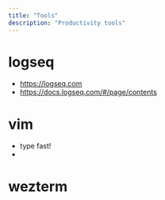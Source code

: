 ```yaml
---
title: "Tools"
description: "Productivity tools"
---
```


# logseq

- https://logseq.com
- https://docs.logseq.com/#/page/contents

# vim

- type fast!
- 

# wezterm

